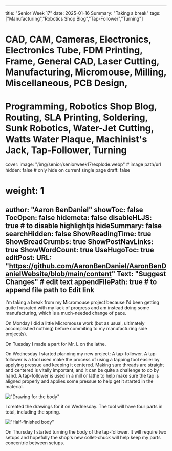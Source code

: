 
---
title: "Senior Week 17"
date: 2025-01-16
Summary: "Taking a break"
tags: ["Manufacturing","Robotics Shop Blog","Tap-Follower","Turning"]
# CAD, CAM, Cameras, Electronics, Electronics Tube, FDM Printing, Frame, General CAD, Laser Cutting, Manufacturing, Micromouse, Milling, Miscellaneous, PCB Design,
# Programming, Robotics Shop Blog, Routing, SLA Printing, Soldering, Sunk Robotics, Water-Jet Cutting, Watts Water Plaque, Machinist's Jack, Tap-Follower, Turning
cover:
    image: "/img/senior/seniorweek17/explode.webp" # image path/url
    hidden: false # only hide on current single page
draft: false

# weight: 1
author: "Aaron BenDaniel"
showToc: false
TocOpen: false
hidemeta: false
disableHLJS: true # to disable highlightjs
hideSummary: false
searchHidden: false
ShowReadingTime: true
ShowBreadCrumbs: true
ShowPostNavLinks: true
ShowWordCount: true
UseHugoToc: true
editPost:
    URL: "https://github.com/AaronBenDaniel/AaronBenDanielWebsite/blob/main/content"
    Text: "Suggest Changes" # edit text
    appendFilePath: true # to append file path to Edit link
---

I'm taking a break from my Micromouse project because I'd been getting quite frusrated with my lack of progress and am instead doing some manufacturing, which is a much-needed change of pace.

On Monday I did a little Micromouse work (but as usual, ultimately accomplished nothing) before commiting to my manufacturing side project(s).

On Tuesday I made a part for Mr. L on the lathe.

On Wednesday I started planning my new project: A tap-follower. A tap-follower is a tool used make the process of using a tapping tool easier by applying pressue and keeping it centered. Making sure threads are straight and centered is vitally important, and it can be quite a challenge to do by hand. A tap-follower is used in a mill or lathe to help make sure the tap is aligned properly and applies some pressue to help get it started in the material.

!["Drawing for the body"](/img/senior/seniorweek17/drawing.webp)

I created the drawings for it on Wednesday. The tool will have four parts in total, including the spring.

!["Half-finished body"](/img/senior/seniorweek17/body.webp)

On Thursday I started turning the body of the tap-follower. It will require two setups and hopefully the shop's new collet-chuck will help keep my parts concentric between setups.